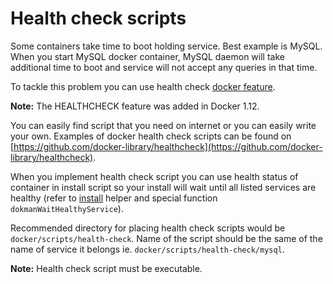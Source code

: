 # Health check scripts

Some containers take time to boot holding service. Best example is MySQL. When you start MySQL docker container,
MySQL daemon will take additional time to boot and service will not accept any queries in that time.

To tackle this problem you can use health check [docker feature](https://docs.docker.com/engine/reference/builder/#healthcheck).

**Note:** The HEALTHCHECK feature was added in Docker 1.12.

You can easily find script that you need on internet or you can easily write your own. Examples of
docker health check scripts can be found on [https://github.com/docker-library/healthcheck](https://github.com/docker-library/healthcheck).

When you implement health check script you can use health status of container in install script so your
install will wait until all listed services are healthy (refer to [install](./helpers/install.md) helper and special
function `dokmanWaitHealthyService`).

Recommended directory for placing health check scripts would be `docker/scripts/health-check`. Name of the script
should be the same of the name of service it belongs ie. `docker/scripts/health-check/mysql`.

**Note:** Health check script must be executable. 
